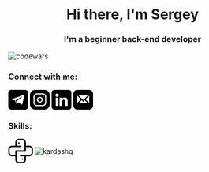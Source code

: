 <h1 align="center">Hi there, I'm Sergey </h1>
<h3 align="center">I'm a beginner back-end developer</h3>

![codewars](https://www.codewars.com/users/Kardashq/badges/small)

### Connect with me:
<p align="left">
<a href="https://t.me/kardashq" target="_blank"><img align="center" src="https://raw.githubusercontent.com/kardashq/kardashq/70361c4f4c095cc70de3176a6642c67402f56410/icons/telegram.svg" alt="kardashq" height="40" width="40" /></a>
<a href="https://www.instagram.com/kardashq/" target="_blank"><img align="center" src="https://raw.githubusercontent.com/kardashq/kardashq/70361c4f4c095cc70de3176a6642c67402f56410/icons/instagram.svg" alt="kardashq" height="40" width="40" /></a>
<a href="https://www.linkedin.com/in/kardashq/" target="blank"><img align="center" src="https://raw.githubusercontent.com/kardashq/kardashq/70361c4f4c095cc70de3176a6642c67402f56410/icons/linkedin.svg" alt="kardashq" height="40" width="40" /></a>
<a href="mailto:kardashq@yandex.ru" target="blank"><img align="center" src="https://raw.githubusercontent.com/kardashq/kardashq/70361c4f4c095cc70de3176a6642c67402f56410/icons/mail.svg" alt="kardashq" height="40" width="40" /></a>

  
### Skills:
<p align="left">
<img align="center" src="https://raw.githubusercontent.com/kardashq/kardashq/7da2321beb99a527e2d6d154c7f8f8b2843dc184/icons/python.svg" alt="kardashq" height="50" width="50" /> 
<img align="center" src="https://simpleicons.org/icons/flask.svg" alt="kardashq" height="50" width="50" /> 

  
  
 
